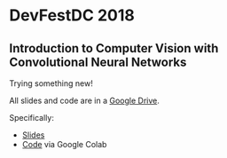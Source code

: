 # DevFestDC 2018

## Introduction to Computer Vision with Convolutional Neural Networks

Trying something new!

All slides and code are in a [Google Drive](https://drive.google.com/drive/folders/1qDCU1sETwcuVD097A-NfpvwQXRmkZ-6c).

Specifically:

- [Slides](https://docs.google.com/presentation/d/1B-3ThrGHKSs_0LtYJxFD3vGaPTy6NtY7m4ZGj-Cp-vs/edit?usp=drive_web&ouid=100986683658114006121)
- [Code](https://colab.research.google.com/drive/1RnTIFuKwOBbN4hF6xQV9f_xxIpJKtMy6#scrollTo=YQ5VUFM48U1Q) via Google Colab